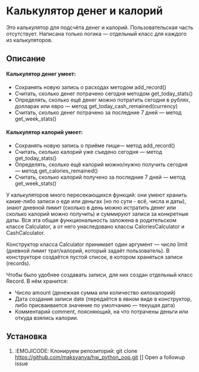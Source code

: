 # Калькулятор денег и калорий
Это калькулятор для подсчёта денег и калорий. Пользовательская часть отсутствует. Написана только логика — отдельный класс для каждого из калькуляторов.
## Описание
#### Калькулятор денег умеет:
* Сохранять новую запись о расходах методом add_record()
* Считать, сколько денег потрачено сегодня методом get_today_stats()
* Определять, сколько ещё денег можно потратить сегодня в рублях, долларах или евро — метод get_today_cash_remained(currency)
* Считать, сколько денег потрачено за последние 7 дней — метод get_week_stats()
#### Калькулятор калорий умеет:
* Сохранять новую запись о приёме пищи— метод add_record()
* Считать, сколько калорий уже съедено сегодня — метод get_today_stats()
* Определять, сколько ещё калорий можно/нужно получить сегодня — метод get_calories_remained()
* Считать, сколько калорий получено за последние 7 дней — метод get_week_stats()

У калькуляторов много пересекающихся функций: они умеют хранить какие-либо записи о еде или деньгах (но по сути - всё, числа и даты), знают дневной лимит (сколько в день можно истратить денег или сколько калорий можно получить) и суммируют записи за конкретные даты. Вся эта общая функциональность заложена в родительском классе Calculator, а от него унаследовано классы CaloriesCalculator и CashCalculator.

Конструктор класса Calculator принимает один аргумент — число limit (дневной лимит трат/калорий, который задаёт пользователь). В конструкторе создаётся пустой список, в котором храняться записи (records).

Чтобы было удобнее создавать записи, для них создан отдельный класс Record.
В нём хранится: 
* Число amount (денежная сумма или количество килокалорий)
* Дата создания записи date (передаётся в явном виде в конструктор, либо присваивается значение по умолчанию — текущая дата) 
* Комментарий comment, поясняющий, на что потрачены деньги или откуда взялись калории.

## Установка
1. :EMOJICODE: Клонируем репозиторий: git clone https://github.com/maksyanya/hw_python_oop.git
[] Open a followup issue
